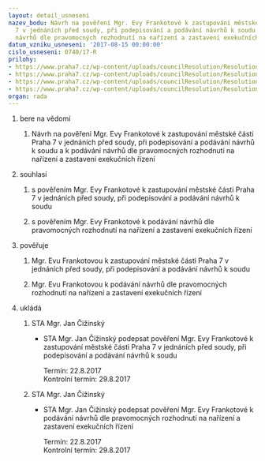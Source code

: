 ```yaml
---
layout: detail_usneseni
nazev_bodu: Návrh na pověření Mgr. Evy Frankotové k zastupování městské části Praha
  7 v jednáních před soudy, při podepisování a podávání návrhů k soudu a k podávání
  návrhů dle pravomocných rozhodnutí na nařízení a zastavení exekučních řízení
datum_vzniku_usneseni: '2017-08-15 00:00:00'
cislo_usneseni: 0740/17-R
prilohy:
- https://www.praha7.cz/wp-content/uploads/councilResolution/Resolutions/29393/export/P1_DZ_verejna_Frankotova~235414.doc
- https://www.praha7.cz/wp-content/uploads/councilResolution/Resolutions/29393/export/P2_verejna_Povereni_soud~235413.doc
- https://www.praha7.cz/wp-content/uploads/councilResolution/Resolutions/29393/export/P3_verejna_Povereni_exekuce~235411.doc
- https://www.praha7.cz/wp-content/uploads/councilResolution/Resolutions/29393/export/export~295485.pdf
organ: rada
---
```

<ol id="urzList" class="urzList_view"><li id="" class="urzClass1"><span name="1">bere na vědomí</span><ol class="urzOlClass"><li style="text-align: left;" id="" class="urzClass2"><span><p>Návrh na pověření Mgr. Evy Frankotové k zastupování městské části Praha 7 v jednáních před soudy, při podepisování a podávání návrhů k soudu a k podávání návrhů dle pravomocných rozhodnutí na nařízení a zastavení exekučních řízení</p></span></li></ol></li><li id="" class="urzClass1"><span name="26">souhlasí</span><ol class="urzOlClass"><li style="text-align: left;" id="" class="urzClass2"><span><p>s pověřením Mgr. Evy Frankotové k zastupování městské části Praha 7 v jednáních před soudy, při podepisování a podávání návrhů k soudu</p></span></li><li style="text-align: left;" id="" class="urzClass2"><span><p>s pověřením Mgr. Evy Frankotové k podávání návrhů dle pravomocných rozhodnutí na nařízení a zastavení exekučních řízení</p></span></li></ol></li><li id="" class="urzClass1"><span name="16">pověřuje</span><ol class="urzOlClass"><li style="text-align: left;" id="" class="urzClass2"><span><p>Mgr. Evu Frankotovou k zastupování městské části Praha 7 v jednáních před soudy, při podepisování a podávání návrhů k soudu</p></span></li><li style="text-align: left;" id="" class="urzClass2"><span><p>Mgr. Evu Frankotovou k podávání návrhů dle pravomocných rozhodnutí na nařízení a zastavení exekučních řízení</p></span></li></ol></li><li class="urzClass1" id="urzUkoly"><span name="1">ukládá</span><ol class="urzOlClass"><li class="urzClass2"><span><p>STA Mgr. Jan Čižinský</p></span><ul class="urzUlClass"><li class="urzClass3"><span><p>STA Mgr. Jan Čižinský podepsat pověření Mgr. Evy Frankotové k zastupování městské části Praha 7 v jednáních před soudy, při podepisování a podávání návrhů k soudu</p></span><span class="urzUkolTermin">  Termín:&nbsp;22.8.2017</span><div class="urzUkolTermin">  Kontrolní termín:&nbsp;29.8.2017</div></li></ul></li><li class="urzClass2"><span><p>STA Mgr. Jan Čižinský</p></span><ul class="urzUlClass"><li class="urzClass3"><span><p>STA Mgr. Jan Čižinský podepsat pověření Mgr. Evy Frankotové k podávání návrhů dle pravomocných rozhodnutí na nařízení a zastavení exekučních řízení</p></span><span class="urzUkolTermin">  Termín:&nbsp;22.8.2017</span><div class="urzUkolTermin">  Kontrolní termín:&nbsp;29.8.2017</div></li></ul></li></ol></li></ol>